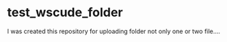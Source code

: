 # test_wscude_folder
I was created this repository for uploading folder not only one or two file....
